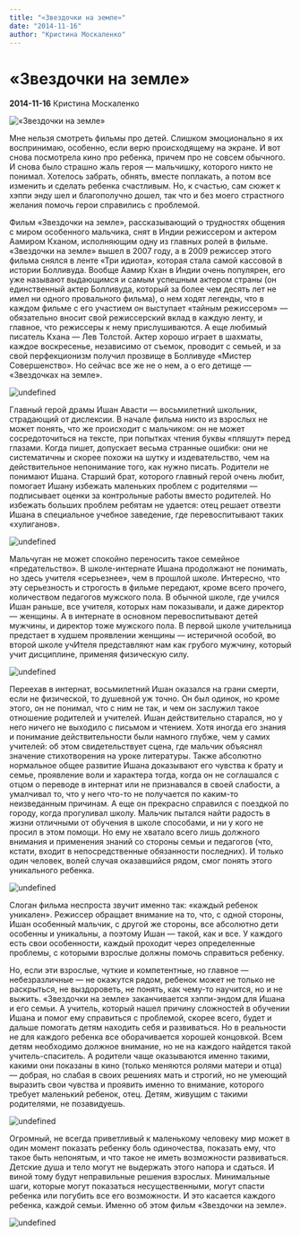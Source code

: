 ```yaml
---
title: "«Звездочки на земле»"
date: "2014-11-16"
author: "Кристина Москаленко"
---
```


# «Звездочки на земле»

**2014-11-16** Кристина Москаленко

![«Звездочки на земле»](http://image.tmdb.org/t/p/w1920/qGxbbCoQsamrmtrsoowU7KfGPVF.jpg)

Мне нельзя смотреть фильмы про детей. Слишком эмоционально я их воспринимаю, особенно, если верю происходящему на экране. И вот снова посмотрела кино про ребенка, причем про не совсем обычного. И снова было страшно жаль героя — мальчишку, которого никто не понимал. Хотелось забрать, обнять, вместе поплакать, а потом все изменить и сделать ребенка счастливым. Но, к счастью, сам сюжет к хэппи энду шел и благополучно дошел, так что и без моего страстного желания помочь герои справились с проблемой.

Фильм «Звездочки на земле», рассказывающий о трудностях общения с миром особенного мальчика, снят в Индии режиссером и актером Аамиром Кханом, исполняющим одну из главных ролей в фильме. «Звездочки на земле» вышел в 2007 году, а в 2009 режиссер этого фильма снялся в ленте «Три идиота», которая стала самой кассовой в истории Болливуда. Вообще Аамир Кхан в Индии очень популярен, его уже называют выдающимся и самым успешным актером страны (он единственный актер Болливуда, который за более чем десять лет не имел ни одного провального фильма), о нем ходят легенды, что в каждом фильме с его участием он выступает «тайным режиссером» — обязательно вносит свой режиссерский вклад в каждую ленту, и главное, что режиссеры к нему прислушиваются. А еще любимый писатель Кхана — Лев Толстой. Актер хорошо играет в шахматы, каждое воскресенье, независимо от съемок, проводит с семьей, и за свой перфекционизм получил прозвище в Болливуде «Мистер Совершенство». Но сейчас все же не о нем, а о его детище — «Звездочках на земле».

![undefined](http://planetaua.net/uploads/posts/2012-02/1329824945_9.png)

Главный герой драмы Ишан Авасти — восьмилетний школьник, страдающий от дислексии. В начале фильма никто из взрослых не может понять, что же происходит с мальчиком: он не может сосредоточиться на тексте, при попытках чтения буквы «пляшут» перед глазами. Когда пишет, допускает весьма странные ошибки: они не систематичны и скорее похожи на шутку и издевательство, чем на действительное непонимание того, как нужно писать. Родители не понимают Ишана. Старший брат, которого главный герой очень любит, помогает Ишану избежать маленьких проблем с родителями — подписывает оценки за контрольные работы вместо родителей. Но избежать больших проблем ребятам не удается: отец решает отвезти Ишана в специальное учебное заведение, где перевоспитывают таких «хулиганов».

![undefined](http://blogtime.kz/uploads/images/00/07/15/2014/05/29/f7ce35.jpg)

Мальчуган не может спокойно переносить такое семейное «предательство». В школе-интернате Ишана продолжают не понимать, но здесь учителя «серьезнее», чем в прошлой школе. Интересно, что эту серьезность и строгость в фильме передают, кроме всего прочего, количеством педагогов мужского пола. В обычной школе, где учился Ишан раньше, все учителя, которых нам показывали, и даже директор — женщины. А в интернате в основном перевоспитывают детей мужчины, и директор тоже мужского пола. В первой школе учительница предстает в худшем проявлении женщины — истеричной особой, во второй школе учИтеля представляют нам как грубого мужчину, который учит дисциплине, применяя физическую силу.

![undefined](http://s017.radikal.ru/i427/1205/2f/5c26d2a701e7.png)

Переехав в интернат, восьмилетний Ишан оказался на грани смерти, если не физической, то душевной уж точно. Он был одинок, но кроме этого, он не понимал, что с ним не так, и чем он заслужил такое отношение родителей и учителей. Ишан действительно старался, но у него ничего не выходило с письмом и чтением. Хотя иногда его знания и понимание действительности были намного глубже, чем у самих учителей: об этом свидетельствует сцена, где мальчик объяснял значение стихотворения на уроке литературы. Также абсолютно нормальное общее развитие Ишана доказывают его чувства к брату и семье, проявление воли и характера тогда, когда он не соглашался с отцом о переводе в интернат или не признавался в своей слабости, а умалчивал то, что у него что-то не получается по каким-то неизведанным причинам. А еще он прекрасно справился с поездкой по городу, когда прогуливал школу. Мальчик пытался найти радость в жизни отличными от обучения в школе способами, и ни у кого не просил в этом помощи. Но ему не хватало всего лишь должного внимания и применения знаний со стороны семьи и педагогов (что, кстати, входит в непосредственные обязанности последних). И только один человек, волей случая оказавшийся рядом, смог понять этого уникального ребенка.

![undefined](http://ecx.images-amazon.com/images/I/81JbEvMiHHL._SL1500_.jpg)

Слоган фильма неспроста звучит именно так: «каждый ребенок уникален». Режиссер обращает внимание на то, что, с одной стороны, Ишан особенный мальчик, с другой же стороны, все абсолютно дети особенны и уникальны, а поэтому Ишан — такой, как и все. У каждого есть свои особенности, каждый проходит через определенные проблемы, с которыми взрослые должны помочь справиться ребенку.

Но, если эти взрослые, чуткие и компетентные, но главное — небезразличные — не окажутся рядом, ребенок может не только не раскрыться, не выздороветь, не понять, как чему-то научится, но и не выжить. «Звездочки на земле» заканчивается хэппи-эндом для Ишана и его семьи. А учитель, который нашел причину сложностей в обучении Ишана и помог ему справиться с проблемой, скорее всего, будет и дальше помогать детям находить себя и развиваться. Но в реальности не для каждого ребенка все оборачивается хорошей концовкой. Всем детям необходимо должное внимание, но не на каждого найдется такой учитель-спаситель. А родители чаще оказываются именно такими, какими они показаны в кино (только меняются ролями матери и отца) — добрая, но слабая в своих решениях мать и строгий, но не умеющий выразить свои чувства и проявить именно то внимание, которого требует маленький ребенок, отец. Детям, живущим с такими родителями, не позавидуешь.

![undefined](http://kinocat.org/uploads/posts/2011-11/1320666321_taare_zameen_par__2007_.mkv_snapshot_01.41.24__2011.04.01_23.37.25_.jpg)

Огромный, не всегда приветливый к маленькому человеку мир может в один момент показать ребенку боль одиночества, показать ему, что такое быть непонятым, и что такое не иметь возможности развиваться. Детские душа и тело могут не выдержать этого напора и сдаться. И виной тому будут неправильные решения взрослых. Минимальные шаги, которые могут показаться несущественными, могут спасти ребенка или погубить все его возможности. И это касается каждого ребенка, каждой семьи. Именно об этом фильм «Звездочки на земле».

![undefined](http://image.tmdb.org/t/p/w1920/qGxbbCoQsamrmtrsoowU7KfGPVF.jpg)